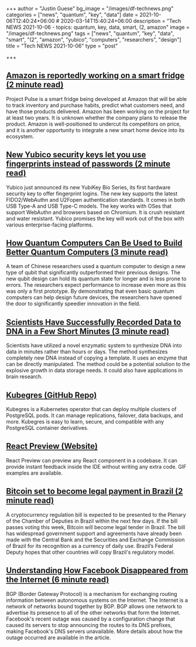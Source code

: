 +++
author = "Justin Guese"
bg_image = "/images/df-technews.png"
categories = ["news", "quantum", "key", "data"]
date = 2021-10-06T12:40:24+06:00 # 2020-03-14T15:40:24+06:00
description = "Tech NEWS 2021-10-06 - topics: quantum, key, data, smart, (2, amazon"
image = "/images/df-technews.png"
tags = ["news", "quantum", "key", "data", "smart", "(2", "amazon", "yubico", "computers", "researchers", "design"]
title = "Tech NEWS 2021-10-06"
type = "post"

+++

## [Amazon is reportedly working on a smart fridge (2 minute read)](https://www.theverge.com/2021/10/5/22711240/amazon-smart-fridge-cameras-go-stores)

Project Pulse is a smart fridge being developed at Amazon that will be able to track inventory and purchase habits, predict what customers need, and have those products delivered. Amazon has been working on the project for at least two years. It is unknown whether the company plans to release the product. Amazon is well-positioned to undercut its competitors on price, and it is another opportunity to integrate a new smart home device into its ecosystem.

## [New Yubico security keys let you use fingerprints instead of passwords (2 minute read)](https://arstechnica.com/gadgets/2021/10/new-yubico-security-keys-let-you-use-fingerprints-instead-of-passwords/)

Yubico just announced its new YubiKey Bio Series, its first hardware security key to offer fingerprint logins. The new key supports the latest FIDO2/WebAuthn and U2Fopen authentication standards. It comes in both USB Type-A and USB Type-C models. The key works with OSes that support WebAuthn and browsers based on Chromium. It is crush resistant and water resistant. Yubico promises the key will work out of the box with various enterprise-facing platforms.

## [How Quantum Computers Can Be Used to Build Better Quantum Computers (3 minute read)](https://singularityhub.com/2021/10/04/how-quantum-computers-can-be-used-to-build-better-quantum-computers/)

A team of Chinese researchers used a quantum computer to design a new type of qubit that significantly outperformed their previous designs. The new qubit design can hold its quantum state for longer and is less prone to errors. The researchers expect performance to increase even more as this was only a first prototype. By demonstrating that even basic quantum computers can help design future devices, the researchers have opened the door to significantly speedier innovation in the field.

## [Scientists Have Successfully Recorded Data to DNA in a Few Short Minutes (3 minute read)](https://interestingengineering.com/scientists-have-successfully-recorded-data-to-dna-in-a-few-short-minutes)

Scientists have utilized a novel enzymatic system to synthesize DNA into data in minutes rather than hours or days. The method synthesizes completely new DNA instead of copying a template. It uses an enzyme that can be directly manipulated. The method could be a potential solution to the explosive growth in data storage needs. It could also have applications in brain research.

## [Kubegres (GitHub Repo)](https://github.com/reactive-tech/kubegres)

Kubegres is a Kubernetes operator that can deploy multiple clusters of PostgreSQL pods. It can manage replications, failover, data backups, and more. Kubegres is easy to learn, secure, and compatible with any PostgreSQL container derivatives.

## [React Preview (Website)](https://www.npmjs.com/package/@reactpreview/cli)

React Preview can preview any React component in a codebase. It can provide instant feedback inside the IDE without writing any extra code. GIF examples are available.

## [Bitcoin set to become legal payment in Brazil (2 minute read)](https://finance.yahoo.com/news/bitcoin-set-become-legal-payment-154644863.html)

A cryptocurrency regulation bill is expected to be presented to the Plenary of the Chamber of Deputies in Brazil within the next few days. If the bill passes voting this week, Bitcoin will become legal tender in Brazil. The bill has widespread government support and agreements have already been made with the Central Bank and the Securities and Exchange Commission of Brazil for its recognition as a currency of daily use. Brazil’s Federal Deputy hopes that other countries will copy Brazil's regulatory model.

## [Understanding How Facebook Disappeared from the Internet (6 minute read)](https://blog.cloudflare.com/october-2021-facebook-outage/)

BGP (Border Gateway Protocol) is a mechanism for exchanging routing information between autonomous systems on the Internet. The Internet is a network of networks bound together by BGP. BGP allows one network to advertise its presence to all of the other networks that form the Internet. Facebook's recent outage was caused by a configuration change that caused its servers to stop announcing the routes to its DNS prefixes, making Facebook's DNS servers unavailable. More details about how the outage occurred are available in the article.

